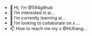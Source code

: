 - 👋 Hi, I’m @594github
- 👀 I’m interested in     ai...
- 🌱 I’m currently learning     ai...
- 💞️ I’m looking to collaborate on   x ...
- 📫 How to reach me      my  x    @HUhang...

<!---
594github/594github is a ✨ special ✨ repository because its `README.md` (this file) appears on your GitHub profile.
You can click the Preview link to take a look at your changes.
--->
